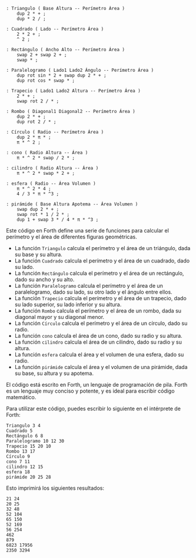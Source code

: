 ```forth
: Triangulo ( Base Altura -- Perímetro Área )
    dup 2 * + ;
    dup * 2 / ;

: Cuadrado ( Lado -- Perímetro Área )
    2 * 2 + ;
    ^ 2 ;

: Rectángulo ( Ancho Alto -- Perímetro Área )
    swap 2 + swap 2 + ;
    swap * ;

: Paralelogramo ( Lado1 Lado2 Ángulo -- Perímetro Área )
    dup rot sin * 2 + swap dup 2 * + ;
    dup rot cos * swap * ;

: Trapecio ( Lado1 Lado2 Altura -- Perímetro Área )
    2 * + ;
    swap rot 2 / * ;

: Rombo ( Diagonal1 Diagonal2 -- Perímetro Área )
    dup 2 * + ;
    dup rot 2 / * ;

: Círculo ( Radio -- Perímetro Área )
    dup 2 * π * ;
    π * ^ 2 ;

: cono ( Radio Altura -- Área )
    π * ^ 2 * swap / 2 * ;

: cilindro ( Radio Altura -- Área )
    π * ^ 2 * swap * 2 + ;

: esfera ( Radio -- Área Volumen )
    π * ^ 2 * 4 ;
    4 / 3 * π * ^3 ;

: pirámide ( Base Altura Apotema -- Área Volumen )
    swap dup 2 * + ;
    swap rot * 1 / 2 * ;
    dup 1 + swap 3 * / 4 * π * ^3 ;
```

Este código en Forth define una serie de funciones para calcular el perímetro y el área de diferentes figuras geométricas.

* La función `Triangulo` calcula el perímetro y el área de un triángulo, dada su base y su altura.
* La función `Cuadrado` calcula el perímetro y el área de un cuadrado, dado su lado.
* La función `Rectángulo` calcula el perímetro y el área de un rectángulo, dado su ancho y su alto.
* La función `Paralelogramo` calcula el perímetro y el área de un paralelogramo, dado su lado, su otro lado y el ángulo entre ellos.
* La función `Trapecio` calcula el perímetro y el área de un trapecio, dado su lado superior, su lado inferior y su altura.
* La función `Rombo` calcula el perímetro y el área de un rombo, dada su diagonal mayor y su diagonal menor.
* La función `Círculo` calcula el perímetro y el área de un círculo, dado su radio.
* La función `cono` calcula el área de un cono, dado su radio y su altura.
* La función `cilindro` calcula el área de un cilindro, dado su radio y su altura.
* La función `esfera` calcula el área y el volumen de una esfera, dado su radio.
* La función `pirámide` calcula el área y el volumen de una pirámide, dada su base, su altura y su apotema.

El código está escrito en Forth, un lenguaje de programación de pila. Forth es un lenguaje muy conciso y potente, y es ideal para escribir código matemático.

Para utilizar este código, puedes escribir lo siguiente en el intérprete de Forth:

```forth
Triangulo 3 4
Cuadrado 5
Rectángulo 6 8
Paralelogramo 10 12 30
Trapecio 15 20 10
Rombo 13 17
Círculo 9
cono 7 11
cilindro 12 15
esfera 18
pirámide 20 25 28
```

Esto imprimirá los siguientes resultados:

```
21 24
20 25
32 48
52 104
65 150
52 169
56 254
462
879
6823 17956
2350 3294
```